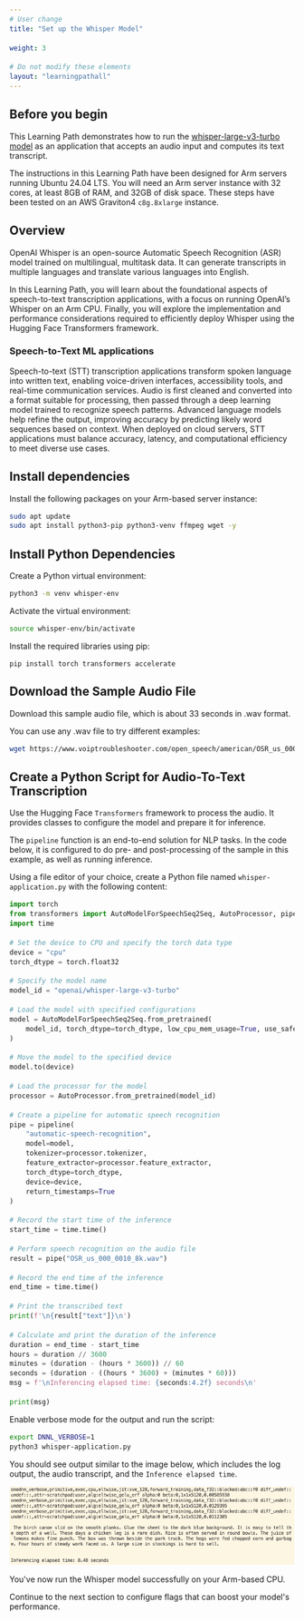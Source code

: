 ```yaml
---
# User change
title: "Set up the Whisper Model"

weight: 3

# Do not modify these elements
layout: "learningpathall"
---
```


## Before you begin

This Learning Path demonstrates how to run the [whisper-large-v3-turbo model](https://huggingface.co/openai/whisper-large-v3-turbo) as an application that accepts an audio input and computes its text transcript. 

The instructions in this Learning Path have been designed for Arm servers running Ubuntu 24.04 LTS. You will need an Arm server instance with 32 cores, at least 8GB of RAM, and 32GB of disk space. These steps have been tested on an AWS Graviton4 `c8g.8xlarge` instance.

## Overview

OpenAI Whisper is an open-source Automatic Speech Recognition (ASR) model trained on multilingual, multitask data. It can generate transcripts in multiple languages and translate various languages into English. 

In this Learning Path, you will learn about the foundational aspects of speech-to-text transcription applications, with a focus on running OpenAI’s Whisper on an Arm CPU. Finally, you will explore the implementation and performance considerations required to efficiently deploy Whisper using the Hugging Face Transformers framework.

### Speech-to-Text ML applications

Speech-to-text (STT) transcription applications transform spoken language into written text, enabling voice-driven interfaces, accessibility tools, and real-time communication services. Audio is first cleaned and converted into a format suitable for processing, then passed through a deep learning model trained to recognize speech patterns. Advanced language models help refine the output, improving accuracy by predicting likely word sequences based on context. When deployed on cloud servers, STT applications must balance accuracy, latency, and computational efficiency to meet diverse use cases.

## Install dependencies

Install the following packages on your Arm-based server instance:

```bash
sudo apt update
sudo apt install python3-pip python3-venv ffmpeg wget -y
```

## Install Python Dependencies

Create a Python virtual environment:

```bash
python3 -m venv whisper-env
```

Activate the virtual environment:

```bash
source whisper-env/bin/activate
```

Install the required libraries using pip:

```python3
pip install torch transformers accelerate
```

## Download the Sample Audio File

Download this sample audio file, which is about 33 seconds in .wav format. 

You can use any .wav file to try different examples:
```bash
wget https://www.voiptroubleshooter.com/open_speech/american/OSR_us_000_0010_8k.wav
```

## Create a Python Script for Audio-To-Text Transcription

Use the Hugging Face `Transformers` framework to process the audio. It provides classes to configure the model and prepare it for inference. 

The `pipeline` function is an end-to-end solution for NLP tasks. In the code below, it is configured to do pre- and post-processing of the sample in this example, as well as running inference.

Using a file editor of your choice, create a Python file named `whisper-application.py` with the following content:

```python { file_name="whisper-application.py" }
import torch
from transformers import AutoModelForSpeechSeq2Seq, AutoProcessor, pipeline
import time

# Set the device to CPU and specify the torch data type
device = "cpu"
torch_dtype = torch.float32

# Specify the model name
model_id = "openai/whisper-large-v3-turbo"

# Load the model with specified configurations
model = AutoModelForSpeechSeq2Seq.from_pretrained(
    model_id, torch_dtype=torch_dtype, low_cpu_mem_usage=True, use_safetensors=True
)

# Move the model to the specified device
model.to(device)

# Load the processor for the model
processor = AutoProcessor.from_pretrained(model_id)

# Create a pipeline for automatic speech recognition
pipe = pipeline(
    "automatic-speech-recognition",
    model=model,
    tokenizer=processor.tokenizer,
    feature_extractor=processor.feature_extractor,
    torch_dtype=torch_dtype,
    device=device,
    return_timestamps=True
)

# Record the start time of the inference
start_time = time.time()

# Perform speech recognition on the audio file
result = pipe("OSR_us_000_0010_8k.wav")

# Record the end time of the inference
end_time = time.time()

# Print the transcribed text
print(f'\n{result["text"]}\n')

# Calculate and print the duration of the inference
duration = end_time - start_time
hours = duration // 3600
minutes = (duration - (hours * 3600)) // 60
seconds = (duration - ((hours * 3600) + (minutes * 60)))
msg = f'\nInferencing elapsed time: {seconds:4.2f} seconds\n'

print(msg)
```

Enable verbose mode for the output and run the script:

```bash
export DNNL_VERBOSE=1
python3 whisper-application.py
```

You should see output similar to the image below, which includes the log output, the audio transcript, and the `Inference elapsed time`.

![frontend](whisper_output_no_flags.png)


You've now run the Whisper model successfully on your Arm-based CPU. 

Continue to the next section to configure flags that can boost your model's performance.
